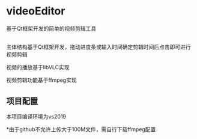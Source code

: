 # videoEditor
基于Qt框架开发的简单的视频剪辑工具

## 
主体结构基于Qt框架开发，拖动进度条或输入时间确定剪辑时间后点击即可进行视频剪辑

视频的播放基于libVLC实现

视频剪辑功能基于ffmpeg实现

## 项目配置
本项目编译环境为vs2019

*由于github不允许上传大于100M文件，需自行下载ffmpeg配置
